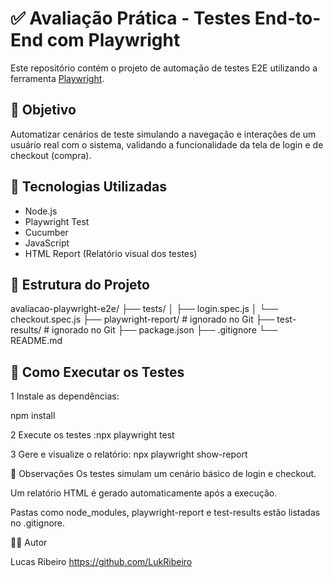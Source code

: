 # ✅ Avaliação Prática - Testes End-to-End com Playwright

Este repositório contém o projeto de automação de testes E2E utilizando a ferramenta [Playwright](https://playwright.dev/).

## 🎯 Objetivo

Automatizar cenários de teste simulando a navegação e interações de um usuário real com o sistema, validando a funcionalidade da tela de login e de checkout (compra).

## 🧪 Tecnologias Utilizadas

- Node.js
- Playwright Test
- Cucumber
- JavaScript
- HTML Report (Relatório visual dos testes)

## 📂 Estrutura do Projeto

avaliacao-playwright-e2e/
├── tests/
│   ├── login.spec.js
│   └── checkout.spec.js
├── playwright-report/     # ignorado no Git
├── test-results/          # ignorado no Git
├── package.json
├── .gitignore
└── README.md

## 🚀 Como Executar os Testes

1 Instale as dependências:

npm install

2 Execute os testes :npx playwright test

3 Gere e visualize o relatório: npx playwright show-report

📝 Observações
Os testes simulam um cenário básico de login e checkout.

Um relatório HTML é gerado automaticamente após a execução.

Pastas como node_modules, playwright-report e test-results estão listadas no .gitignore.

👨‍💻 Autor

Lucas Ribeiro
https://github.com/LukRibeiro

